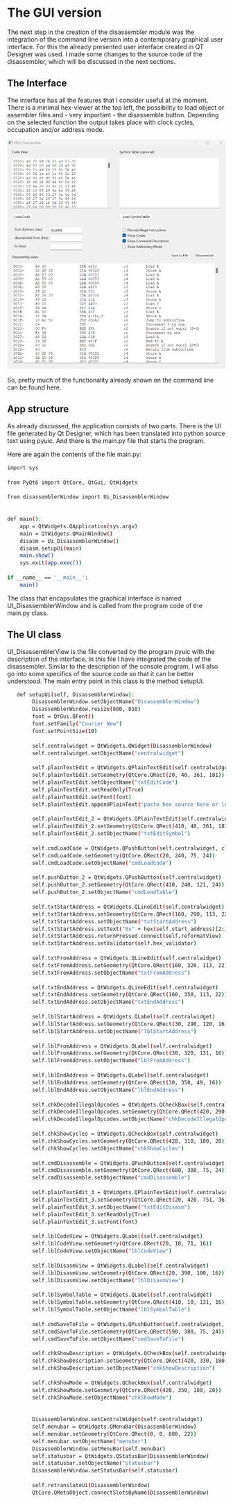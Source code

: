 # The GUI version
The next step in the creation of the disassembler module was the integration of the command line version into a contemporary graphical user interface. For this the already presented user interface created in QT Designer was used. I made some changes to the source code of the disassembler, which will be discussed in the next sections.

## The Interface
The interface has all the features that I consider useful at the moment. There is a minimal hex-viewer at the top left, the possibility to load object or assembler files and - very important - the disassemble button. Depending on the selected function the output takes place with clock cycles, occupation and/or address mode.

![Disassembler_CMD](/images/disassembler.png)

So, pretty much of the functionality already shown on the command line can be found here.

## App structure
As already discussed, the application consists of two parts. There is the UI file generated by Qt Designer, which has been translated into python source text using pyuic. And there is the main.py file that starts the program.

Here are again the contents of the file main.py:

```bash
import sys

from PyQt6 import QtCore, QtGui, QtWidgets

from disassemblerWindow import Ui_DisassemblerWindow


def main():
    app = QtWidgets.QApplication(sys.argv)
    main = QtWidgets.QMainWindow()
    disasm = Ui_DisassemblerWindow()
    disasm.setupUi(main)
    main.show()
    sys.exit(app.exec())

if __name__ == '__main__':
    main()
```

The class that encapsulates the graphical interface is named UI_DisassemblerWindow and is called from the program code of the main.py class.

## The UI class
UI_DisassemblerView is the file converted by the program pyuic with the description of the interface. In this file I have integrated the code of the disassembler. Similar to the description of the console program, I will also go into some specifics of the source code so that it can be better understood. The main entry point in this class is the method setupUi.

```bash
   def setupUi(self, DisassemblerWindow):
        DisassemblerWindow.setObjectName("DisassemblerWindow")
        DisassemblerWindow.resize(800, 810)
        font = QtGui.QFont()
        font.setFamily("Courier New")
        font.setPointSize(10)
        
        self.centralwidget = QtWidgets.QWidget(DisassemblerWindow)
        self.centralwidget.setObjectName("centralwidget")
        
        self.plainTextEdit = QtWidgets.QPlainTextEdit(self.centralwidget)
        self.plainTextEdit.setGeometry(QtCore.QRect(20, 40, 361, 181))
        self.plainTextEdit.setObjectName("txtEditCode")
        self.plainTextEdit.setReadOnly(True)
        self.plainTextEdit.setFont(font)
        self.plainTextEdit.appendPlainText("paste hex source here or load hex-dump / rom-file")
        
        self.plainTextEdit_2 = QtWidgets.QPlainTextEdit(self.centralwidget)
        self.plainTextEdit_2.setGeometry(QtCore.QRect(410, 40, 361, 181))
        self.plainTextEdit_2.setObjectName("txtEditSymbol")
        
        self.cmdLoadCode = QtWidgets.QPushButton(self.centralwidget, clicked = lambda: self.loadCode())
        self.cmdLoadCode.setGeometry(QtCore.QRect(20, 240, 75, 24))
        self.cmdLoadCode.setObjectName("cmdLoadCode")
        
        self.pushButton_2 = QtWidgets.QPushButton(self.centralwidget)
        self.pushButton_2.setGeometry(QtCore.QRect(410, 240, 121, 24))
        self.pushButton_2.setObjectName("cmdLoadTable")
        
        self.txtStartAddress = QtWidgets.QLineEdit(self.centralwidget)
        self.txtStartAddress.setGeometry(QtCore.QRect(160, 290, 113, 22))
        self.txtStartAddress.setObjectName("txtStartAddress")
        self.txtStartAddress.setText("0x" + hex(self.start_address)[2:].upper().zfill(4))
        self.txtStartAddress.returnPressed.connect(self.reformatView)
        self.txtStartAddress.setValidator(self.hex_validator)

        self.txtFromAddress = QtWidgets.QLineEdit(self.centralwidget)
        self.txtFromAddress.setGeometry(QtCore.QRect(160, 320, 113, 22))
        self.txtFromAddress.setObjectName("txtFromAddress")
        
        self.txtEndAddress = QtWidgets.QLineEdit(self.centralwidget)
        self.txtEndAddress.setGeometry(QtCore.QRect(160, 350, 113, 22))
        self.txtEndAddress.setObjectName("txtEndAddress")
        
        self.lblStartAddress = QtWidgets.QLabel(self.centralwidget)
        self.lblStartAddress.setGeometry(QtCore.QRect(30, 290, 120, 16))
        self.lblStartAddress.setObjectName("lblStartAddress")
        
        self.lblFromAddress = QtWidgets.QLabel(self.centralwidget)
        self.lblFromAddress.setGeometry(QtCore.QRect(30, 320, 131, 16))
        self.lblFromAddress.setObjectName("lblFromAddress")
        
        self.lblEndAddress = QtWidgets.QLabel(self.centralwidget)
        self.lblEndAddress.setGeometry(QtCore.QRect(30, 350, 49, 16))
        self.lblEndAddress.setObjectName("lblEndAddress")
        
        self.chkDecodeIllegalOpcodes = QtWidgets.QCheckBox(self.centralwidget)
        self.chkDecodeIllegalOpcodes.setGeometry(QtCore.QRect(420, 290, 180, 20))
        self.chkDecodeIllegalOpcodes.setObjectName("chkDecodeIllegalOpcodes")
        
        self.chkShowCycles = QtWidgets.QCheckBox(self.centralwidget)
        self.chkShowCycles.setGeometry(QtCore.QRect(420, 310, 180, 20))
        self.chkShowCycles.setObjectName("chkShowCycles")
        
        self.cmdDisassemble = QtWidgets.QPushButton(self.centralwidget, clicked = lambda: self.disassemble())
        self.cmdDisassemble.setGeometry(QtCore.QRect(680, 380, 75, 24))
        self.cmdDisassemble.setObjectName("cmdDisassemble")
        
        self.plainTextEdit_3 = QtWidgets.QPlainTextEdit(self.centralwidget)
        self.plainTextEdit_3.setGeometry(QtCore.QRect(20, 420, 751, 361))
        self.plainTextEdit_3.setObjectName("txtEditDisasm")
        self.plainTextEdit_3.setReadOnly(True)
        self.plainTextEdit_3.setFont(font)
        
        self.lblCodeView = QtWidgets.QLabel(self.centralwidget)
        self.lblCodeView.setGeometry(QtCore.QRect(20, 10, 71, 16))
        self.lblCodeView.setObjectName("lblCodeView")

        self.lblDisasmView = QtWidgets.QLabel(self.centralwidget)
        self.lblDisasmView.setGeometry(QtCore.QRect(20, 390, 100, 16))
        self.lblDisasmView.setObjectName("lblDisasmView")
        
        self.lblSymbolTable = QtWidgets.QLabel(self.centralwidget)
        self.lblSymbolTable.setGeometry(QtCore.QRect(410, 10, 131, 16))
        self.lblSymbolTable.setObjectName("lblSymbolTable")
        
        self.cmdSaveToFile = QtWidgets.QPushButton(self.centralwidget, clicked = lambda: self.saveDisassembled())
        self.cmdSaveToFile.setGeometry(QtCore.QRect(590, 380, 75, 24))
        self.cmdSaveToFile.setObjectName("cmdSaveToFile")
        
        self.chkShowDescription = QtWidgets.QCheckBox(self.centralwidget)
        self.chkShowDescription.setGeometry(QtCore.QRect(420, 330, 180, 20))
        self.chkShowDescription.setObjectName("chkShowDescription")

        self.chkShowMode = QtWidgets.QCheckBox(self.centralwidget)
        self.chkShowMode.setGeometry(QtCore.QRect(420, 350, 180, 20))
        self.chkShowMode.setObjectName("chkShowMode")


        DisassemblerWindow.setCentralWidget(self.centralwidget)
        self.menubar = QtWidgets.QMenuBar(DisassemblerWindow)
        self.menubar.setGeometry(QtCore.QRect(0, 0, 800, 22))
        self.menubar.setObjectName("menubar")
        DisassemblerWindow.setMenuBar(self.menubar)
        self.statusbar = QtWidgets.QStatusBar(DisassemblerWindow)
        self.statusbar.setObjectName("statusbar")
        DisassemblerWindow.setStatusBar(self.statusbar)

        self.retranslateUi(DisassemblerWindow)
        QtCore.QMetaObject.connectSlotsByName(DisassemblerWindow)
```

